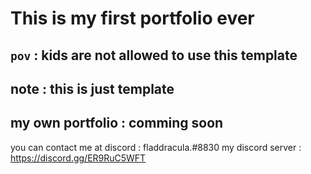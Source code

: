 # This is my first portfolio ever

## `pov` : kids are not allowed to use this template

## note : this is just template
## my own portfolio : comming soon

you can contact me at discord : fladdracula.#8830
my discord server : https://discord.gg/ER9RuC5WFT
